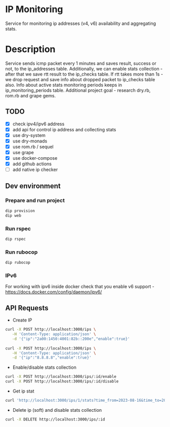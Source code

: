 # IP Monitoring

Service for monitoring ip addresses (v4, v6) availability and aggregating stats. 

# Description

Service sends icmp packet every 1 minutes and saves result, success or not, to the ip_addresses table. Additionally, we can enable stats collection - after that we save rtt result to the ip_checks table. If rtt takes more than 1s - we drop request and save info about dropped packet to ip_checks table also. Info about active stats monitoring periods keeps in ip_monitoring_periods table.
Additional project goal - research dry.rb, rom.rb and grape gems.

## TODO

- [X] check ipv4/ipv6 address
- [X] add api for control ip address and collecting stats
- [X] use dry-system
- [X] use dry-monads
- [X] use rom.rb / sequel
- [X] use grape
- [X] use docker-compose
- [X] add github actions
- [ ] add native ip checker

## Dev environment

### Prepare and run project

``` sh
dip provision
dip web
```

### Run rspec

``` sh
dip rspec
```

### Run rubocop

``` sh
dip rubocop
```

### IPv6 

For working with ipv6 inside docker check that you enable v6 support - https://docs.docker.com/config/daemon/ipv6/

## API Requests

- Create IP

``` sh
curl -X POST http://localhost:3000/ips \
   -H 'Content-Type: application/json' \
   -d '{"ip":"2a00:1450:4001:82b::200e","enable":true}'
   
curl -X POST http://localhost:3000/ips \
   -H 'Content-Type: application/json' \
   -d '{"ip":"8.8.8.8","enable":true}'

```

- Enable/disable stats collection

``` sh
curl -X POST http://localhost:3000/ips/:id/enable
curl -X POST http://localhost:3000/ips/:id/disable
```

- Get ip stat 

``` sh
curl 'http://localhost:3000/ips/1/stats?time_from=2023-08-16&time_to=2023-08-22'
```

- Delete ip (soft) and disable stats collection

``` sh
curl -X DELETE http://localhost:3000/ips/:id
```


